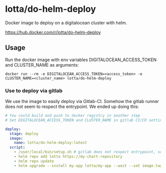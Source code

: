 # lotta/do-helm-deploy

Docker image to deploy on a digitalocean cluster with helm.

https://hub.docker.com/r/lotta/do-helm-deploy

## Usage

Run the docker image with env variables DIGITALOCEAN_ACCESS_TOKEN and CLUSTER_NAME as arguments:

```
docker run --rm -e DIGITALOCEAN_ACCESS_TOKEN=<access_token> -e CLUSTER_NAME=<cluster_name> lotta/do-helm-deploy
```

### Use to deploy via gitlab

We use the image to easily deploy via Gitlab-CI. Somehow the gitlab runner does not seem to respect the entrypoint.
We ended up doing this:

```yaml
# You could build and push to docker registry in another step
# Set DIGITALOCEAN_ACCESS_TOKEN and CLUSTER_NAME in gitlab CI/CD settings

deploy:
  stage: deploy
  image:
    name: lotta/do-helm-deploy:latest
  script:
    - /user/local/bin/setup.sh # gitlab does not respect entrypoint, so manually call setup.sh
    - helm repo add lotta https://my-chart-repository
    - helm repo update
    - helm upgrade --install my-app lotta/my-app --wait --set image.tag=${CI_COMMIT_SHA} --set something.that=$THIS_IS_SECRET
```
